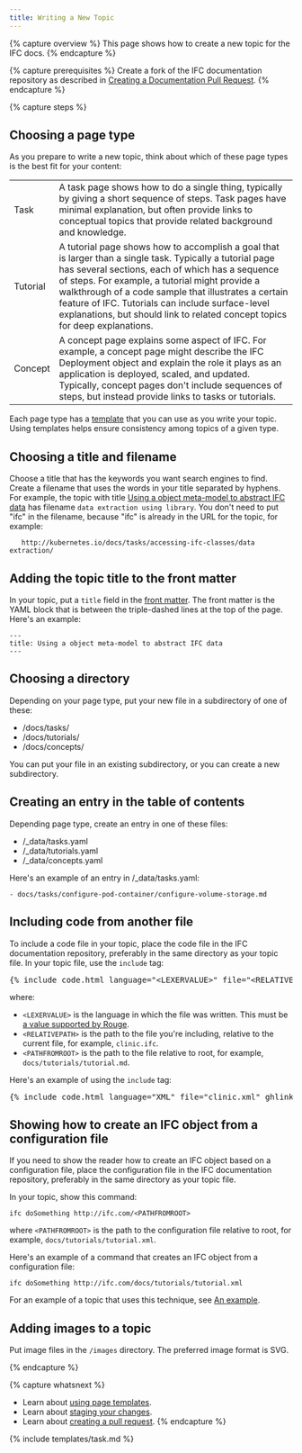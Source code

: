 ```yaml
---
title: Writing a New Topic
---
```


{% capture overview %}
This page shows how to create a new topic for the IFC docs.
{% endcapture %}

{% capture prerequisites %}
Create a fork of the IFC documentation repository as described in
[Creating a Documentation Pull Request](/docs/contribute/create-pull-request/).
{% endcapture %}

{% capture steps %}

## Choosing a page type

As you prepare to write a new topic, think about which of these page types
is the best fit for your content:

<table>

  <tr>
    <td>Task</td>
    <td>A task page shows how to do a single thing, typically by giving a short sequence of steps. Task pages have minimal explanation, but often provide links to conceptual topics that provide related background and knowledge.</td>
  </tr>

  <tr>
    <td>Tutorial</td>
    <td>A tutorial page shows how to accomplish a goal that is larger than a single task. Typically a tutorial page has several sections, each of which has a sequence of steps. For example, a tutorial might provide a walkthrough of a code sample that illustrates a certain feature of IFC. Tutorials can include surface-level explanations, but should link to related concept topics for deep explanations.</td>
  </tr>

  <tr>
    <td>Concept</td>
    <td>A concept page explains some aspect of IFC. For example, a concept page might describe the IFC Deployment object and explain the role it plays as an application is deployed, scaled, and updated. Typically, concept pages don't include sequences of steps, but instead provide links to tasks or tutorials.</td>
  </tr>

</table>

Each page type has a
[template](/docs/contribute/page-templates/)
that you can use as you write your topic.
Using templates helps ensure consistency among topics of a given type.

## Choosing a title and filename

Choose a title that has the keywords you want search engines to find.
Create a filename that uses the words in your title separated by hyphens.
For example, the topic with title
[Using a object meta-model to abstract IFC data](/docs/tasks/sample-task.md)
has filename `data extraction using library`. You don't need to put
"ifc" in the filename, because "ifc" is already in the
URL for the topic, for example:

       http://kubernetes.io/docs/tasks/accessing-ifc-classes/data extraction/

## Adding the topic title to the front matter

In your topic, put a `title` field in the
[front matter](https://jekyllrb.com/docs/frontmatter/).
The front matter is the YAML block that is between the
triple-dashed lines at the top of the page. Here's an example:

    ---
    title: Using a object meta-model to abstract IFC data
    ---

## Choosing a directory

Depending on your page type, put your new file in a subdirectory of one of these:

* /docs/tasks/
* /docs/tutorials/
* /docs/concepts/

You can put your file in an existing subdirectory, or you can create a new
subdirectory.

## Creating an entry in the table of contents

Depending page type, create an entry in one of these files:

* /_data/tasks.yaml
* /_data/tutorials.yaml
* /_data/concepts.yaml

Here's an example of an entry in /_data/tasks.yaml:

    - docs/tasks/configure-pod-container/configure-volume-storage.md

## Including code from another file

To include a code file in your topic, place the code file in the IFC
documentation repository, preferably in the same directory as your topic
file. In your topic file, use the `include` tag:

<pre>&#123;% include code.html language="&lt;LEXERVALUE&gt;" file="&lt;RELATIVEPATH&gt;" ghlink="/&lt;PATHFROMROOT&gt;" %&#125;</pre>

where:

* `<LEXERVALUE>` is the language in which the file was written. This must be
[a value supported by Rouge](https://github.com/jneen/rouge/wiki/list-of-supported-languages-and-lexers).
* `<RELATIVEPATH>` is the path to the file you're including, relative to the current file, for example, `clinic.ifc`.
* `<PATHFROMROOT>` is the path to the file relative to root, for example, `docs/tutorials/tutorial.md`.

Here's an example of using the `include` tag:

<pre>&#123;% include code.html language="XML" file="clinic.xml" ghlink="/docs/tutorials/tutorial.xml" %&#125;</pre>

## Showing how to create an IFC object from a configuration file

If you need to show the reader how to create an IFC object based on a
configuration file, place the configuration file in the IFC documentation
repository, preferably in the same directory as your topic file.

In your topic, show this command:

    ifc doSomething http://ifc.com/<PATHFROMROOT>

where `<PATHFROMROOT>` is the path to the configuration file relative to root,
for example, `docs/tutorials/tutorial.xml`.

Here's an example of a command that creates an IFC object from a configuration file:

    ifc doSomething http://ifc.com/docs/tutorials/tutorial.xml

For an example of a topic that uses this technique, see
[An example](/docs/tutorials/tutorial/).

## Adding images to a topic

Put image files in the `/images` directory. The preferred
image format is SVG.

{% endcapture %}

{% capture whatsnext %}
* Learn about [using page templates](/docs/contribute/page-templates/).
* Learn about [staging your changes](/docs/contribute/stage-documentation-changes).
* Learn about [creating a pull request](/docs/contribute/create-pull-request/).
{% endcapture %}

{% include templates/task.md %}
